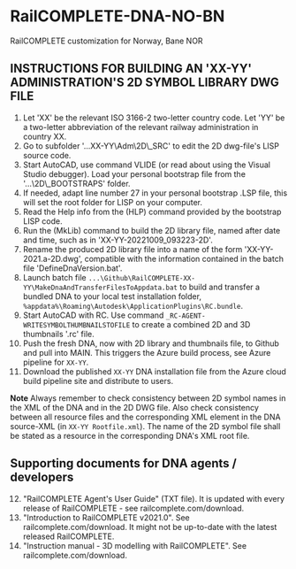 # RailCOMPLETE-DNA-NO-BN
RailCOMPLETE customization for Norway, Bane NOR

## INSTRUCTIONS FOR BUILDING AN 'XX-YY' ADMINISTRATION'S 2D SYMBOL LIBRARY DWG FILE

1. Let 'XX' be the relevant ISO 3166-2 two-letter country code. Let 'YY' be a two-letter abbreviation of the relevant railway administration in country XX.
2. Go to subfolder '...XX-YY\Adm\2D\\_SRC' to edit the 2D dwg-file's LISP source code.
3. Start AutoCAD, use command VLIDE (or read about using the Visual Studio debugger). Load your personal bootstrap file from the '...\2D\\_BOOTSTRAPS' folder.
4. If needed, adapt line number 27 in your personal bootstrap .LSP file, this will set the root folder for LISP on your computer.
5. Read the Help info from the (HLP) command provided by the bootstrap LISP code.
6. Run the (MkLib) command to build the 2D library file, named after date and time, such as in 'XX-YY-20221009_093223-2D'.
7. Rename the produced 2D library file into a name of the form 'XX-YY-2021.a-2D.dwg', compatible with the information contained in the batch file 'DefineDnaVersion.bat'.
8. Launch batch file `...\Github\RailCOMPLETE-XX-YY\MakeDnaAndTransferFilesToAppdata.bat` to build and transfer a bundled DNA to your local test installation folder, `%appdata%\Roaming\Autodesk\ApplicationPlugins\RC.bundle`.
9. Start AutoCAD with RC. Use command `_RC-AGENT-WRITESYMBOLTHUMBNAILSTOFILE` to create a combined 2D and 3D thumbnails '.rc' file.
10. Push the fresh DNA, now with 2D library and thumbnails file, to Github and pull into MAIN. This triggers the Azure build process, see Azure pipeline for `XX-YY`.
11. Download the published `XX-YY` DNA installation file from the Azure cloud build pipeline site and distribute to users.

**Note** Always remember to check consistency between 2D symbol names in the XML of the DNA and in the 2D DWG file. Also check consistency between all resource files and the corresponding XML element in the DNA source-XML (in `XX-YY Rootfile.xml`). The name of the 2D symbol file shall be stated as a resource in the corresponding DNA's XML root file.

## Supporting documents for DNA agents / developers
12.	"RailCOMPLETE Agent's User Guide" (TXT file). It is updated with every release of RailCOMPLETE - see railcomplete.com/download.
13. "Introduction to RailCOMPLETE v2021.0". See railcomplete.com/download. It might not be up-to-date with the latest released RailCOMPLETE.
14. "Instruction manual - 3D modelling with RailCOMPLETE". See railcomplete.com/download.